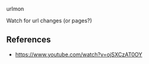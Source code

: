 urlmon

Watch for url changes (or pages?)

## References

* https://www.youtube.com/watch?v=ojSXCzAT0OY

